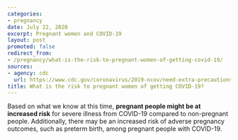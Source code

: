 ```yaml
---
categories:
- pregnancy
date: July 22, 2020
excerpt: Pregnant women and COVID-19
layout: post
promoted: false
redirect_from:
- /pregnancy/what-is-the-risk-to-pregnant-women-of-getting-covid-19/
sources:
- agency: cdc
  url: https://www.cdc.gov/coronavirus/2019-ncov/need-extra-precautions/pregnancy-breastfeeding.html
title: What is the risk to pregnant women of getting COVID-19?
---
```


Based on what we know at this time, **pregnant people might be at increased risk** for severe illness from COVID-19 compared to non-pregnant people. Additionally, there may be an increased risk of adverse pregnancy outcomes, such as preterm birth, among pregnant people with COVID-19.